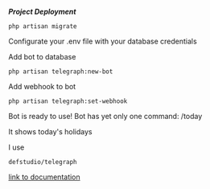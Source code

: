 ***Project Deployment***
```
php artisan migrate
```

Configurate your .env file with your database credentials

Add bot to database
```
php artisan telegraph:new-bot
```

Add webhook to bot
```
php artisan telegraph:set-webhook
```

Bot is ready to use!
Bot has yet only one command: /today

It shows today's holidays

I use 
```
defstudio/telegraph
```
[link to documentation](https://defstudio.github.io/telegraph/)

